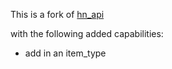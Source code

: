 
This is a fork of
[hn_api](https://github.com/dbrgn/hn_api)

with the following added capabilities:

* add in an item_type
